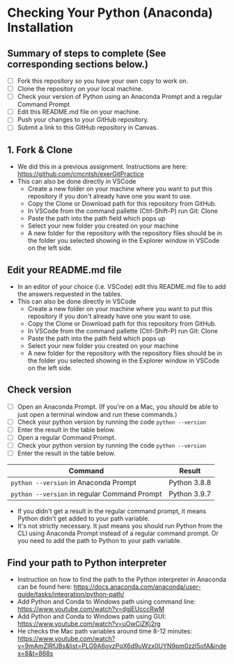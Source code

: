 # Checking Your Python (Anaconda) Installation

## Summary of steps to complete (See corresponding sections below.)

- [ ] Fork this repository so you have your own copy to work on.
- [ ] Clone the repository on your local machine. 
- [ ] Check your version of Python using an Anaconda Prompt and a regular Command Prompt
- [ ] Edit this README.md file on your machine.
- [ ] Push your changes to your GitHub repository.
- [ ] Submit a link to this GitHub repository in Canvas.

## 1. Fork & Clone

* We did this in a previous assignment. Instructions are here: https://github.com/cmcntsh/exerGitPractice
* This can also be done directly in VSCode
  * Create a new folder on your machine where you want to put this repository if you don't already have one you want to use.
  * Copy the Clone or Download path for this repository from GitHub.
  * In VSCode from the command pallette (Ctrl-Shift-P) run Git: Clone
  * Paste the path into the path field which pops up
  * Select your new folder you created on your machine
  * A new folder for the repository with the repository files should be in the folder you selected showing in the Explorer window in VSCode on the left side.

## Edit your README.md file

* In an editor of your choice (i.e. VSCode) edit this README.md file to add the answers requested in the tables.
* This can also be done directly in VSCode
  * Create a new folder on your machine where you want to put this repository if you don't already have one you want to use.
  * Copy the Clone or Download path for this repository from GitHub.
  * In VSCode from the command pallette (Ctrl-Shift-P) run Git: Clone
  * Paste the path into the path field which pops up
  * Select your new folder you created on your machine
  * A new folder for the repository with the repository files should be in the folder you selected showing in the Explorer window in VSCode on the left side.
  
## Check version

* [ ] Open an Anaconda Prompt. (If you're on a Mac, you should be able to just open a terminal window and run these commands.)
* [ ] Check your python version by running the code `python --version`
* [ ] Enter the result in the table below.
* [ ] Open a regular Command Prompt.
* [ ] Check your python version by running the code `python --version`
* [ ] Enter the result in the table below.

|   Command   |         Result          |
|     ---     |           ---           |
|`python --version` in Anaconda Prompt         |Python 3.8.8|
|`python --version` in regular Command Prompt  |Python 3.9.7|

* If you didn't get a result in the regular command prompt, it means Python didn't get added to your path variable.
* It's not strictly necessary. It just means you should run Python from the CLI using Anaconda Prompt instead of a regular command prompt. Or you need to add the path to Python to your path variable.

## Find your path to Python interpreter

* Instruction on how to find the path to the Python interpreter in Anaconda can be found here: https://docs.anaconda.com/anaconda/user-guide/tasks/integration/python-path/
* Add Python and Conda to Windows path using command line: https://www.youtube.com/watch?v=dgjEUcccRwM
* Add Python and Conda to Windows path using GUI: https://www.youtube.com/watch?v=uOwCiZKj2rg
* He checks the Mac path variables around time 8-12 minutes: https://www.youtube.com/watch?v=9mAmZIRfJBs&list=PLG9A6ovzPqX6d9uWzx0UYN9pm0zzl5ofA&index=8&t=868s
